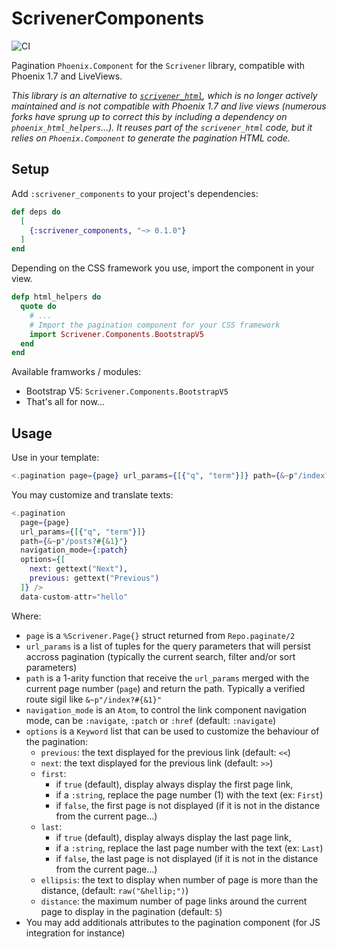 # ScrivenerComponents

![CI](https://github.com/Tricote/scrivener_components/workflows/CI/badge.svg)

<!-- MDOC !-->

Pagination `Phoenix.Component` for the `Scrivener` library, compatible with Phoenix 1.7 and LiveViews.

_This library is an alternative to [`scrivener_html`](https://github.com/mgwidmann/scrivener_html), which is no longer actively maintained and is not compatible with Phoenix 1.7 and live views (numerous forks have sprung up to correct this by including a dependency on `phoenix_html_helpers`...). It reuses part of the `scrivener_html` code, but it relies on `Phoenix.Component` to generate the pagination HTML code._

## Setup

Add `:scrivener_components` to your project's dependencies:

```elixir
def deps do
  [
    {:scrivener_components, "~> 0.1.0"}
  ]
end
```

Depending on the CSS framework you use, import the component in your view.

```elixir
defp html_helpers do
  quote do
    # ...
    # Import the pagination component for your CSS framework
    import Scrivener.Components.BootstrapV5
  end
end
```

Available framworks / modules:

* Bootstrap V5: `Scrivener.Components.BootstrapV5`
* That's all for now...

## Usage

Use in your template:

```elixir
<.pagination page={page} url_params={[{"q", "term"}]} path={&~p"/index?#{&1}"} />
```

You may customize and translate texts:

```elixir
<.pagination
  page={page}
  url_params={[{"q", "term"}]}
  path={&~p"/posts?#{&1}"}
  navigation_mode={:patch}
  options={[
    next: gettext("Next"),
    previous: gettext("Previous")
  ]} />
  data-custom-attr="hello"
```

Where:

* `page` is a `%Scrivener.Page{}` struct returned from `Repo.paginate/2`
* `url_params` is a list of tuples for the query parameters that will persist accross pagination (typically the current search, filter and/or sort parameters)
* `path` is a 1-arity function that receive the `url_params` merged with the current page number (`page`) and return the path. Typically a verified route sigil like `&~p"/index?#{&1}"`
* `navigation_mode` is an `Atom`, to control the link component navigation mode, can be `:navigate`, `:patch` or `:href` (default: `:navigate`)
* `options` is a `Keyword` list that can be used to customize the behaviour of the pagination:
  - `previous`: the text displayed for the previous link (default: `<<`)
  - `next`: the text displayed for the previous link (default: `>>`)
  - `first`:
    - if `true` (default), display always display the first page link,
    - if a `:string`, replace the page number (1) with the text (ex: `First`)
    - if `false`, the first page is not displayed (if it is not in the distance from the current page...)
  - `last`:
    - if `true` (default), display always display the last page link,
    - if a `:string`, replace the last page number with the text (ex: `Last`)
    - if `false`, the last page is not displayed (if it is not in the distance from the current page...)
  - `ellipsis`: the text to display when number of page is more than the distance, (default: `raw("&hellip;")`)
  - `distance`: the maximum number of page links around the current page to display in the pagination (default: `5`)
* You may add additionals attributes to the pagination component (for JS integration for instance)